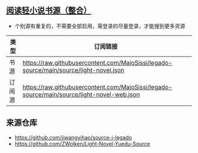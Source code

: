 ## [阅读轻小说书源（整合）](https://github.com/gedoor/legado)

* 个别源有重复的，不需要全部启用，需登录的尽量登录，才能搜到更多资源

|类型|订阅链接|
|---|---|
|书源|https://raw.githubusercontent.com/MajoSissi/legado-source/main/source/light-novel.json|
|订阅源|https://raw.githubusercontent.com/MajoSissi/legado-source/main/source/light-novel-web.json|

## 来源仓库
* https://github.com/jiwangyihao/source-j-legado
* https://github.com/ZWolken/Light-Novel-Yuedu-Source
